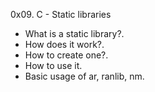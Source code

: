 0x09. C - Static libraries

- What is a static library?.
- How does it work?.
- How to create one?.
- How to use it.
- Basic usage of ar, ranlib, nm.
